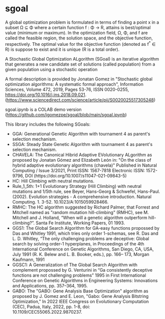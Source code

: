 # sgoal
A global optimization problem is formulated in terms of finding a point x in a subset Ω ⊆ Φ where a certain function f : Φ → R, attains is best/optimal value (minimum or maximum). In the optimization field, Ω, Φ, and f are called the feasible region, the solution space, and the objective function, respectively. The optimal value for the objective function (denoted as f<sup>*</sup> ∈ R) is
suppose to exist and it is unique (R is a total order).

A Stochastic Global Optimization ALgorithm (SGoal) is an iterative algorithm that generates a new candidate set of solutions (called population) from a given population using a stochastic operation 

A formal description is provided by Jonatan Gomez in "Stochastic global optimization algorithms: A systematic formal approach", Information Sciences, Volume 472, 2019, Pages 53-76, ISSN 0020-0255, https://doi.org/10.1016/j.ins.2018.09.021. (https://www.sciencedirect.com/science/article/pii/S0020025517305248)

sgoal.ipynb is a COLAB demo version (https://github.com/jgomezpe/sgoal/blob/main/sgoal.ipynb)

This library includes the following SGoals:
<ul>
  <li>GGA: Generational Genetic Algorithm with tournament 4 as parent's selection mechanism.</li>
  <li>SSGA: Steady State Genetic Algorithm with tournament 4 as parent's selection mechanism.</li>
  <li>CHAVELA: The Canonical Hibrid Adaptive EVolutionary ALgorithm as proposed by Jonatan Gómez and Elizabeth León in: "On the class of hybrid adaptive evolutionary algorithms (chavela)" Published in Natural Computing / Issue 3/2021, Print ISSN: 1567-7818 Electronic ISSN: 1572-9796, DOI (https://doi.org/10.1007/s11047-021-09843-5)</li>
  <li>HC: Hill Climbing with neutral mutations.</li>
  <li>Rule_1_5th: 1+1 Evolutionary Strategy (Hill Climbing) with neutral mutations and 1/5th rule, see Beyer, Hans-Georg & Schwefel, Hans-Paul. (2002). Evolution strategies - A comprehensive introduction. Natural Computing. 1. 3-52. 10.1023/A:1015059928466.</li>
  <li>RMHC: The HC algorithm suggested by Richard Palmer, that Forrest and Mitchell named as "random mutation hill-climbing" (RMHC), see M. Mitchell and J. Holland, “When will a genetic algorithm outperform hill-climbing?”. Santa Fe Institute, Working Papers, 01 1993.</li>
  <li>GGS1: The Global Search Algorithm for GA-easy functions propossed by Das and Whitley 1991, which tries only order 1-schemas, see R. Das and L. D. Whitley, “The only challenging problems are deceptive: Global search by solving order-1 hyperplanes, in Proceedings of the 4th International Conference on Genetic Algorithms, San Diego, CA, USA, July 1991 (R. K. Belew and L. B. Booker, eds.), pp. 166– 173, Morgan Kaufmann, 1991</li>
  <li>GGSC1: A Generalization of The Global Search Algorithm with complement propossed by G. Venturini in “Ga consistently deceptive functions are not
challenging problems” 1995 in First International Conference on Genetic Algorithms in Engineering Systems: Innovations and Applications, pp. 357–364, 1995.</li>
  <li>GABO: The "GABO: Gene Analysis Base Optimization" algorithm as proposed by J. Gomez and E. Leon, "Gabo: Gene Analysis Bitstring Optimization," In 2022 IEEE Congress on Evolutionary Computation (CEC), Padua, Italy, 2022, pp. 1-8, doi: 10.1109/CEC55065.2022.9870237.</li>
</ul>
